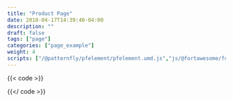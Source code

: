 ```yaml
---
title: "Product Page"
date: 2018-04-17T14:39:40-04:00
description: ""
draft: false
tags: ["page"]
categories: ["page_example"]
weight: 4
scripts: ["/@patternfly/pfelement/pfelement.umd.js","js/@fortawesome/fontawesome-svg-core/index.js","js/@fortawesome/pro-solid-svg-icons/index.js", "js/@rhd/dp-alert.js"]
---
```


{{< code >}}

{{</ code >}}
